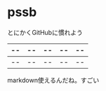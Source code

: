 # pssb

とにかくGitHubに慣れよう


| --|--|--|--|--|
| --|--|--|--|--|
| --|--|--|--|--|


markdown使えるんだね。すごい

